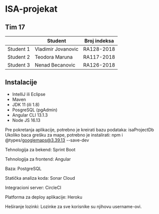 # ISA-projekat

<h2>Tim 17</h2>
<table>
  <thead>
    <th></th>
    <th>Student</th>
    <th>Broj indeksa</th>
  </thead>
  <tbody>
    <tr>
      <td>Student 1</td>
      <td>Vladimir Jovanovic</td>
      <td>RA128-2018</td>
    </tr>
    <tr>
      <td>Student 2</td>
      <td>Teodora Maruna</td>
      <td>RA117-2018</td>
    </tr>
    <tr>
      <td>Student 3</td>
      <td>Nenad Becanovic</td>
      <td>RA126-2018</td>
    </tr>
  </tbody>
</table>



## Instalacije
<ul>
  <li>IntelliJ ili Eclipse</li>
  <li>Maven</li>
  <li>JDK 11 (ili 1.8)</li>
  <li>PosgreSQL (pgAdmin)</li>
  <li>Angular CLI 13.1.3</li>
  <li>Node JS 16.13</li>
</ul>

Pre pokretanja aplikacije, potrebno je kreirati bazu podataka: isaProjectDb
Ukoliko baca grešku za mape, potrebno je instalirati: npm i @types/googlemaps@3.39.13 --save-dev

Tehnologija za bekend:
Sprint Boot

Tehnologija za frontend:
Angular

Baza:
PostgreSQL

Statička analiza koda:
Sonar Cloud

Integracioni server:
CircleCI

Platforma za deploy aplikacije:
Heroku

Heširanje lozinki:
Lozinke za sve korisnike su njihovu username-ovi.